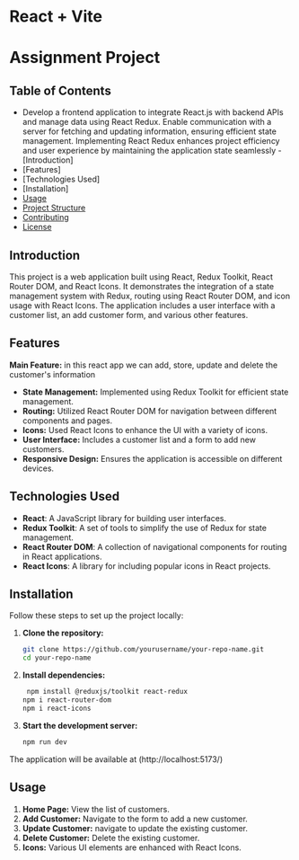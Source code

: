 # React + Vite

# Assignment Project

## Table of Contents
- Develop a frontend application to integrate React.js with backend APIs and manage data using React Redux. 
Enable communication with a server for fetching and updating information, ensuring efficient state management. 
Implementing React Redux enhances project efficiency and user experience by maintaining the application state 
seamlessly
-[Introduction]
- [Features] 
- [Technologies Used] 
- [Installation] 
- [Usage](#usage)
- [Project Structure](#project-structure)
- [Contributing](#contributing)
- [License](#license)

## Introduction
This project is a web application built using React, Redux Toolkit, React Router DOM, and React Icons. It demonstrates the integration of a state management system with Redux, routing using React Router DOM, and icon usage with React Icons. The application includes a user interface with a customer list, an add customer form, and various other features.

## Features
**Main Feature:** in this react app we can add, store, update and delete the customer's information 
- **State Management:** Implemented using Redux Toolkit for efficient state management.
- **Routing:** Utilized React Router DOM for navigation between different components and pages.
- **Icons:** Used React Icons to enhance the UI with a variety of icons.
- **User Interface:** Includes a customer list and a form to add new customers.
- **Responsive Design:** Ensures the application is accessible on different devices.

## Technologies Used
- **React**: A JavaScript library for building user interfaces.
- **Redux Toolkit**: A set of tools to simplify the use of Redux for state management.
- **React Router DOM**: A collection of navigational components for routing in React applications.
- **React Icons**: A library for including popular icons in React projects.

## Installation
Follow these steps to set up the project locally:

1. **Clone the repository:**
    ```bash
    git clone https://github.com/yourusername/your-repo-name.git
    cd your-repo-name
    ```

2. **Install dependencies:**
    ```bash
     npm install @reduxjs/toolkit react-redux
    npm i react-router-dom
    npm i react-icons
    ```

3. **Start the development server:**
    ```bash
    npm run dev
    ```

The application will be available at (http://localhost:5173/)

## Usage
1. **Home Page:** View the list of customers.
2. **Add Customer:** Navigate to the form to add a new customer.
3. **Update Customer:** navigate to update the existing customer.
4. **Delete Customer:** Delete the existing customer.
6. **Icons:** Various UI elements are enhanced with React Icons.


